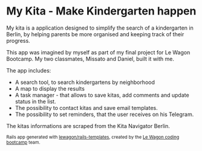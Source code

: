 <h1>My Kita - Make Kindergarten happen</h1>
<p>
My kita is a application designed to simplify the search of a kindergarten in Berlin, by helping parents be more organised and keeping track of their progress.
</p>
<p>
This app was imagined by myself as part of my final project for Le Wagon Bootcamp. My two classmates, Missato and Daniel, built it with me.
</p>
<p>
The app includes: 
<ul>
  <li>A search tool, to search kindergartens by neighborhood</li>
  <li>A map to display the results</li>
  <li>A task manager - that allows to save kitas, add comments and update status in the list.</li>
  <li>The possibility to contact kitas and save email templates.</li>
  <li>The possibility to set reminders, that the user receives on his Telegram.</li>
</ul>
</p>
<p>
 The kitas informations are scraped from the Kita Navigator Berlin.
</p>


<small> Rails app generated with [lewagon/rails-templates](https://github.com/lewagon/rails-templates), created by the [Le Wagon coding bootcamp](https://www.lewagon.com) team.</small> 
